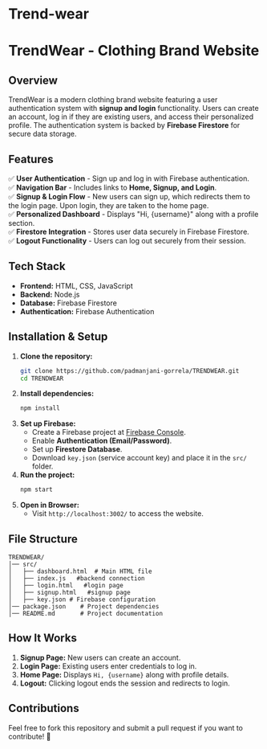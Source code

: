 # Trend-wear
# TrendWear - Clothing Brand Website

## Overview
TrendWear is a modern clothing brand website featuring a user authentication system with **signup and login** functionality. Users can create an account, log in if they are existing users, and access their personalized profile. The authentication system is backed by **Firebase Firestore** for secure data storage.

## Features
✅ **User Authentication** - Sign up and log in with Firebase authentication.  
✅ **Navigation Bar** - Includes links to **Home, Signup, and Login**.  
✅ **Signup & Login Flow** - New users can sign up, which redirects them to the login page. Upon login, they are taken to the home page.  
✅ **Personalized Dashboard** - Displays "Hi, {username}" along with a profile section.  
✅ **Firestore Integration** - Stores user data securely in Firebase Firestore.  
✅ **Logout Functionality** - Users can log out securely from their session.  

## Tech Stack
- **Frontend:** HTML, CSS, JavaScript
- **Backend:** Node.js
- **Database:** Firebase Firestore
- **Authentication:** Firebase Authentication

## Installation & Setup
1. **Clone the repository:**
   ```sh
   git clone https://github.com/padmanjani-gorrela/TRENDWEAR.git
   cd TRENDWEAR
   ```
2. **Install dependencies:**
   ```sh
   npm install
   ```
3. **Set up Firebase:**
   - Create a Firebase project at [Firebase Console](https://console.firebase.google.com/).
   - Enable **Authentication (Email/Password)**.
   - Set up **Firestore Database**.
   - Download `key.json` (service account key) and place it in the `src/` folder.
4. **Run the project:**
   ```sh
   npm start
   ```
5. **Open in Browser:**
   - Visit `http://localhost:3002/` to access the website.

## File Structure
```
TRENDWEAR/
│── src/
│   ├── dashboard.html  # Main HTML file
│   ├── index.js   #backend connection
│   ├── login.html   #login page
│   ├── signup.html   #signup page 
│   ├── key.json # Firebase configuration
│── package.json    # Project dependencies
│── README.md       # Project documentation
```

## How It Works
1. **Signup Page:** New users can create an account.
2. **Login Page:** Existing users enter credentials to log in.
3. **Home Page:** Displays `Hi, {username}` along with profile details.
4. **Logout:** Clicking logout ends the session and redirects to login.

## Contributions
Feel free to fork this repository and submit a pull request if you want to contribute! 🚀


